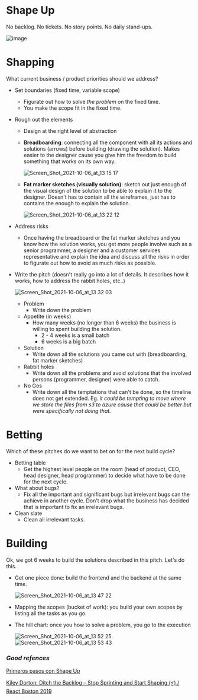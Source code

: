 # Shape Up

No backlog.
No tickets.
No story points.
No daily stand-ups.

![image](https://user-images.githubusercontent.com/82840886/136267138-89a5f692-2f5d-488c-819d-f504ceaa7232.png)



# Shapping

What current business / product priorities should we address?

- Set boundaries (fixed time, variable scope)
  - Figurate out how to solve _the problem_ on the fixed time.
  - You make the scope fit in the fixed time.
- Rough out the elements
  - Design at the right level of abstraction
  - **Breadboarding**: connecting all the component with all its actions and solutions (arrows) before building (drawing the solution). Makes easier to the designer cause you give him the freedom to build something that works on its own way.

    ![Screen_Shot_2021-10-06_at_13 15 17](https://user-images.githubusercontent.com/82840886/136266524-195848ba-56fe-4f72-a9d4-397daa06405f.png)

  - **Fat marker sketches (visually solution)**: sketch out just enough of the visual design of the solution to be able to explain it to the designer. Doesn't has to contain all the wireframes, just has to contains the enough to explain the solution.
 
    ![Screen_Shot_2021-10-06_at_13 22 12](https://user-images.githubusercontent.com/82840886/136266559-6b13fa0c-476f-4dba-a1a2-a7a3fb443b73.png)

- Address risks
  - Once having the breadboard or the fat marker sketches and you know how the solution works, you get more people involve such as a senior programmer, a designer and a customer services representative and explain the idea and discuss all the risks in order to figurate out how to avoid as much risks as possible.
- Write the pitch (doesn't really go into a lot of details. It describes how it works, how to address the rabbit holes, etc..)

  ![Screen_Shot_2021-10-06_at_13 32 03](https://user-images.githubusercontent.com/82840886/136266752-f7cf1f5a-bd3f-42b2-847e-439f04cb2992.png)
  
  - Problem
    - Write down the problem
  - Appetite (in weeks)
    - How many weeks (no longer than 6 weeks) the business is willing to spent building the solution.
      - 2 - 4 weeks is a small batch
      - 6 weeks is a big batch
  - Solution
    - Write down all the solutions you came out with (breadboarding, fat marker sketches)
  - Rabbit holes
    - Write down all the problems and avoid solutions that the involved persons (programmer, designer) were able to catch.
  - No Gos
    - Write down all the temptations that can't be done, so the timeline does not get extended. Eg. _it could be tempting to move where we store the files from s3 to azure cause that could be better but were specifically not doing that._

# Betting

Which of these pitches do we want to bet on for the next build cycle?

- Betting table
  - Get the highest level people on the room (head of product, CEO, head designer, head programmer) to decide what have to be done for the next cycle.
- What about bugs?
  - Fix all the important and significant bugs but irrelevant bugs can the achieve in another cycle. Don't drop what the business has decided that is important to fix an irrelevant bugs.
- Clean slate
  - Clean all irrelevant tasks.

# Building

Ok, we got 6 weeks to build the solutions described in this pitch. Let's do this.

- Get one piece done: build the frontend and the backend at the same time.

  ![Screen_Shot_2021-10-06_at_13 47 22](https://user-images.githubusercontent.com/82840886/136266852-f3e15508-dd36-41bd-a8fb-deea6d26e3a9.png)

- Mapping the scopes (bucket of work): you build your own scopes by listing all the tasks as you go.
- The hill chart: once you how to solve a problem, you go to the execution

  ![Screen_Shot_2021-10-06_at_13 52 25](https://user-images.githubusercontent.com/82840886/136266867-e67179f3-5eab-4238-9675-fbe2dfe04c89.png)
  ![Screen_Shot_2021-10-06_at_13 53 43](https://user-images.githubusercontent.com/82840886/136266888-160b9452-2a6b-4ac8-b408-a593d1863d6b.png)


### _Good refences_
[Primeros pasos con Shape Up](https://www.youtube.com/watch?v=ns_i03epYD8https://www.youtube.com/watch?v=GdncRC1HkK0)

[Kiley Dorton: Ditch the Backlog – Stop Sprinting and Start Shaping (⚡️) / React Boston 2019](https://www.youtube.com/watch?v=ns_i03epYD8)
